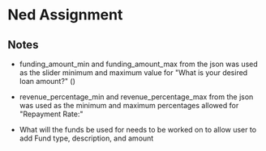 # Ned Assignment

## Notes

- funding_amount_min and funding_amount_max from the json was used as the slider minimum and maximum value for "What is your desired loan amount?" ()


- revenue_percentage_min and revenue_percentage_max from the json was used as the minimum and maximum percentages allowed for "Repayment Rate:"


- What will the funds be used for needs to be worked on to allow user to add Fund type, description, and amount   